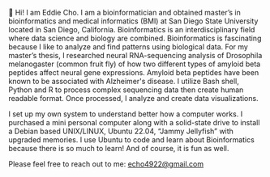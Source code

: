 👋 Hi! I am Eddie Cho. I am a bioinformatician and obtained master’s in bioinformatics and medical informatics (BMI) at San Diego State University located in San Diego, California. Bioinformatics is an interdisciplinary field where data science and biology are combined. Bioinformatics is fascinating because I like to analyze and find patterns using biological data. For my master’s thesis, I researched neural RNA-sequencing analysis of Drosophila melanogaster (common fruit fly) of how two different types of amyloid beta peptides affect neural gene expressions. Amyloid beta peptides have been known to be associated with Alzheimer's disease. I utilize Bash shell, Python and R to process complex sequencing data then create human readable format. Once processed, I analyze and create data visualizations. 

I set up my own system to understand better how a computer works.  I purchased a mini personal computer along with a solid-state drive to install a Debian based UNIX/LINUX, Ubuntu 22.04, “Jammy Jellyfish” with upgraded memories. I use Ubuntu to code and learn about Bioinformatics because there is so much to learn! And of course, it is fun as well.

Please feel free to reach out to me:
echo4922@gmail.com
